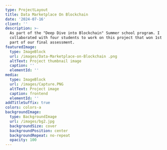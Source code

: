```yaml
---
type: ProjectLayout
title: Data Marketplace On Blockchain
date: '2024-07-16'
client: ''
description: >-
  As part of the "Deep Dive into Blockchain" Summer school program. I
  collaborated with four students to work on this project that won 1st place as
  part of our final assessment.
featuredImage:
  type: ImageBlock
  url: /images/Data-Marketplace-on-Blockchain .png
  altText: Project thumbnail image
  caption: ''
  elementId: ''
media:
  type: ImageBlock
  url: /images/Capture.PNG
  altText: Project image
  caption: frontend
  elementId: ''
addTitleSuffix: true
colors: colors-a
backgroundImage:
  type: BackgroundImage
  url: /images/bg2.jpg
  backgroundSize: cover
  backgroundPosition: center
  backgroundRepeat: no-repeat
  opacity: 100
---
```

